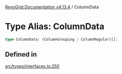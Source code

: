 [RevoGrid Documentation v4.13.4](README.md) / ColumnData

# Type Alias: ColumnData

```ts
type ColumnData: (ColumnGrouping | ColumnRegular)[];
```

## Defined in

[src/types/interfaces.ts:250](https://github.com/revolist/revogrid/blob/325e86c31155d90566dec588c08b121b0ae7657a/src/types/interfaces.ts#L250)
